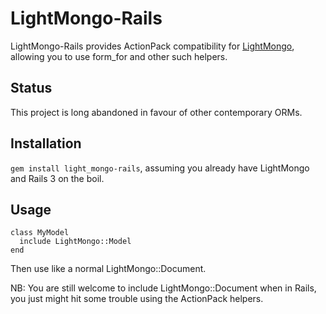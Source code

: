 LightMongo-Rails
================

LightMongo-Rails provides ActionPack compatibility for [LightMongo][lm], allowing you to use form_for and other such helpers.

Status
------
This project is long abandoned in favour of other contemporary ORMs.

Installation
------------

`gem install light_mongo-rails`, assuming you already have LightMongo and Rails 3 on the boil.

Usage
-----

    class MyModel
      include LightMongo::Model
    end
    
Then use like a normal LightMongo::Document.

NB: You are still welcome to include LightMongo::Document when in Rails, you just might hit some trouble using the ActionPack helpers.

[lm]:http://github.com/elliotcm/light_mongo
